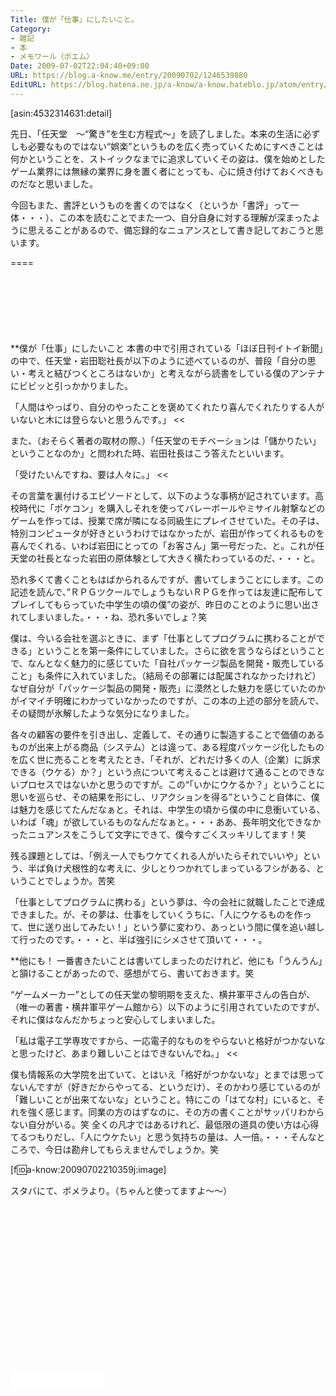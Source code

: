 ```yaml
---
Title: 僕が「仕事」にしたいこと。
Category:
- 雑記
- 本
- メモワール（ポエム）
Date: 2009-07-02T22:04:40+09:00
URL: https://blog.a-know.me/entry/20090702/1246539880
EditURL: https://blog.hatena.ne.jp/a-know/a-know.hateblo.jp/atom/entry/12921228815727980020
---
```


[asin:4532314631:detail]


先日、「任天堂　〜“驚き”を生む方程式〜」を読了しました。本来の生活に必ずしも必要なものではない“娯楽”というものを広く売っていくためにすべきことは何かということを、ストイックなまでに追求していくその姿は、僕を始めとしたゲーム業界には無縁の業界に身を置く者にとっても、心に焼き付けておくべきものだなと思いました。

今回もまた、書評というものを書くのではなく（というか「書評」って一体・・・）、この本を読むことでまた一つ、自分自身に対する理解が深まったように思えることがあるので、備忘録的なニュアンスとして書き記しておこうと思います。

====

<script async src="//pagead2.googlesyndication.com/pagead/js/adsbygoogle.js"></script>
<!-- article-top -->
<ins class="adsbygoogle"
     style="display:inline-block;width:728px;height:90px"
     data-ad-client="ca-pub-3463034538369189"
     data-ad-slot="8367620130"></ins>
<script>
(adsbygoogle = window.adsbygoogle || []).push({});
</script>


**僕が「仕事」にしたいこと
本書の中で引用されている「ほぼ日刊イトイ新聞」の中で、任天堂・岩田聡社長が以下のように述べているのが、普段「自分の思い・考えと結びつくところはないか」と考えながら読書をしている僕のアンテナにビビッと引っかかりました。


>>
「人間はやっぱり、自分のやったことを褒めてくれたり喜んでくれたりする人がいないと木には登らないと思うんです。」
<<


また、（おそらく著者の取材の際、）「任天堂のモチベーションは「儲かりたい」ということなのか」と問われた時、岩田社長はこう答えたといいます。


>>
「受けたいんですね、要は人々に。」
<<


その言葉を裏付けるエピソードとして、以下のような事柄が記されています。高校時代に「ポケコン」を購入しそれを使ってバレーボールやミサイル射撃などのゲームを作っては、授業で席が隣になる同級生にプレイさせていた。その子は、特別コンピュータが好きというわけではなかったが、岩田が作ってくれるものを喜んでくれる、いわば岩田にとっての「お客さん」第一号だった、と。これが任天堂の社長となった岩田の原体験として大きく横たわっているのだ、・・・と。

恐れ多くて書くこともはばかられるんですが、書いてしまうことにします。この記述を読んで、”ＲＰＧツクールでしょうもないＲＰＧを作っては友達に配布してプレイしてもらっていた中学生の頃の僕”の姿が、昨日のことのように思い出されてしまいました。・・・ね、恐れ多いでしょ？笑


僕は、今いる会社を選ぶときに、まず「仕事としてプログラムに携わることができる」ということを第一条件にしていました。さらに欲を言うならばということで、なんとなく魅力的に感じていた「自社パッケージ製品を開発・販売していること」も条件に入れていました。（結局その部署には配属されなかったけれど）
なぜ自分が「パッケージ製品の開発・販売」に漠然とした魅力を感じていたのかがイマイチ明確にわかっていなかったのですが、この本の上述の部分を読んで、その疑問が氷解したような気分になりました。

各々の顧客の要件を引き出し、定義して、その通りに製造することで価値のあるものが出来上がる商品（システム）とは違って、ある程度パッケージ化したものを広く世に売ることを考えたとき、「それが、どれだけ多くの人（企業）に訴求できる（ウケる）か？」という点について考えることは避けて通ることのできないプロセスではないかと思うのですが。この“「いかにウケるか？」ということに思いを巡らせ、その結果を形にし、リアクションを得る”ということ自体に、僕は魅力を感じてたんだなぁと。それは、中学生の頃から僕の中に息衝いている、いわば「魂」が欲しているものなんだなぁと。・・・ああ、長年明文化できなかったニュアンスをこうして文字にできて、僕今すごくスッキリしてます！笑

残る課題としては、「例え一人でもウケてくれる人がいたらそれでいいや」という、半ば負け犬根性的な考えに、少しとりつかれてしまっているフシがある、ということでしょうか。苦笑


「仕事としてプログラムに携わる」という夢は、今の会社に就職したことで達成できました。が、その夢は、仕事をしていくうちに、「人にウケるものを作って、世に送り出してみたい！」という夢に変わり、あっという間に僕を追い越して行ったのです。・・・と、半ば強引にシメさせて頂いて・・・。


**他にも！
一番書きたいことは書いてしまったのだけれど、他にも「うんうん」と頷けることがあったので、感想がてら、書いておきます。笑


“ゲームメーカー”としての任天堂の黎明期を支えた、横井軍平さんの告白が、（唯一の著書・横井軍平ゲーム館から）以下のように引用されていたのですが、それに僕はなんだかちょっと安心してしまいました。


>>
「私は電子工学専攻ですから、一応電子的なものをやらないと格好がつかないなと思ったけど、あまり難しいことはできないんでね。」
<<


僕も情報系の大学院を出ていて、とはいえ「格好がつかないな」とまでは思ってないんですが（好きだからやってる、というだけ）、そのかわり感じているのが「難しいことが出来てないな」ということ。特にこの「はてな村」にいると、それを強く感じます。同業の方のはずなのに、その方の書くことがサッパリわからない自分がいる。笑
全くの凡才ではあるけれど、最低限の道具の使い方は心得てるつもりだし、「人にウケたい」と思う気持ちの量は、人一倍。・・・そんなところで、今日は勘弁してもらえませんでしょうか。笑


[f:id:a-know:20090702210359j:image]


スタバにて、ポメラより。（ちゃんと使ってますよ〜〜）



<script async src="//pagead2.googlesyndication.com/pagead/js/adsbygoogle.js"></script>
<!-- article-bottom2 -->
<ins class="adsbygoogle"
     style="display:inline-block;width:300px;height:250px"
     data-ad-client="ca-pub-3463034538369189"
     data-ad-slot="5274552934"></ins>
<script>
(adsbygoogle = window.adsbygoogle || []).push({});
</script>


<iframe src="//blog.hatena.ne.jp/a-know/a-know.hateblo.jp/subscribe/iframe" allowtransparency="true" frameborder="0" scrolling="no" width="150" height="28"></iframe>


<script src="https://moshi-moshi.moshimo.works/moshimoshi/a_know_blog/20090702-1246539880?title=%E5%83%95%E3%81%8C%E3%80%8C%E4%BB%95%E4%BA%8B%E3%80%8D%E3%81%AB%E3%81%97%E3%81%9F%E3%81%84%E3%81%93%E3%81%A8%E3%80%82"></script>
